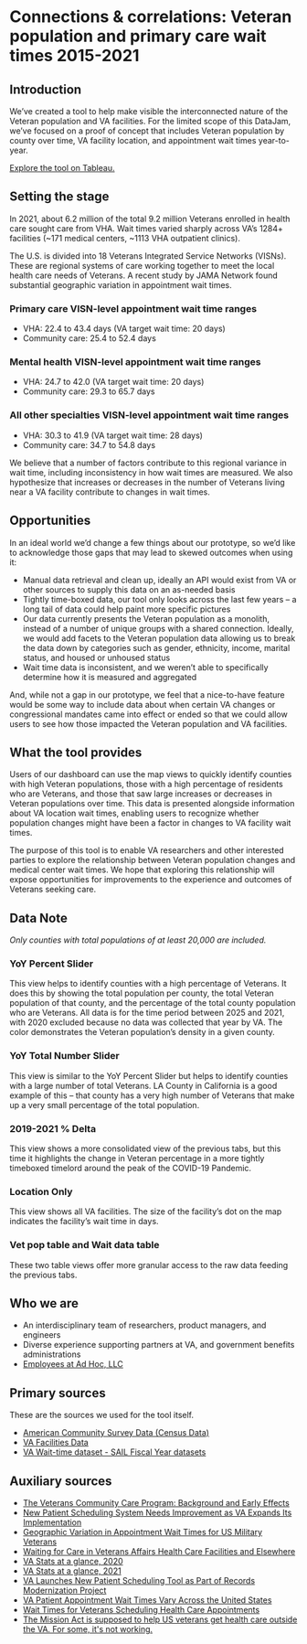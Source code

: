 # Connections & correlations: Veteran population and primary care wait times 2015-2021
## Introduction
We’ve created a tool to help make visible the interconnected nature of the Veteran population and VA facilities. For the limited scope of this DataJam, we’ve focused on a proof of concept that includes Veteran population by county over time, VA facility location, and appointment wait times year-to-year.

[Explore the tool on Tableau.](https://public.tableau.com/app/profile/ad.hoc.data.guild/viz/ConnectionscorrelationsVeteranpopulationandprimarycarewaittimes2015-2021/YoYPercentSlider)

## Setting the stage
In 2021, about 6.2 million of the total 9.2 million Veterans enrolled in health care sought care from VHA. Wait times varied sharply across VA’s 1284+ facilities (~171 medical centers, ~1113 VHA outpatient clinics).

The U.S. is divided into 18 Veterans Integrated Service Networks (VISNs). These are regional systems of care working together to meet the local health care needs of Veterans. A recent study by JAMA Network found substantial geographic variation in appointment wait times.

### Primary care VISN-level appointment wait time ranges
- VHA: 22.4 to 43.4 days (VA target wait time: 20 days)
- Community care: 25.4 to 52.4 days

### Mental health VISN-level appointment wait time ranges
- VHA: 24.7 to 42.0 (VA target wait time: 20 days)
- Community care: 29.3 to 65.7 days

### All other specialties VISN-level appointment wait time ranges
- VHA: 30.3 to 41.9 (VA target wait time: 28 days)
- Community care: 34.7 to 54.8 days

We believe that a number of factors contribute to this regional variance in wait time, including inconsistency in how wait times are measured. We also hypothesize that increases or decreases in the number of Veterans living near a VA facility contribute to changes in wait times.

## Opportunities
In an ideal world we’d change a few things about our prototype, so we’d like to acknowledge those gaps that may lead to skewed outcomes when using it: 

- Manual data retrieval and clean up, ideally an API would exist from VA or other sources to supply this data on an as-needed basis
- Tightly time-boxed data, our tool only looks across the last few years – a long tail of data could help paint more specific pictures
- Our data currently presents the Veteran population as a monolith, instead of a number of unique groups with a shared connection. Ideally, we would add facets to the Veteran population data allowing us to break the data down by categories such as gender, ethnicity, income, marital status, and housed or unhoused status
- Wait time data is inconsistent, and we weren’t able to specifically determine how it is measured and aggregated

And, while not a gap in our prototype, we feel that a nice-to-have feature would be some way to include data about when certain VA changes or congressional mandates came into effect or ended so that we could allow users to see how those impacted the Veteran population and VA facilities.

## What the tool provides
Users of our dashboard can use the map views to quickly identify counties with high Veteran populations, those with a high percentage of residents who are Veterans, and those that saw large increases or decreases in Veteran populations over time. This data is presented alongside information about VA location wait times, enabling users to recognize whether population changes might have been a factor in changes to VA facility wait times.

The purpose of this tool is to enable VA researchers and other interested parties to explore the relationship between Veteran population changes and medical center wait times. We hope that exploring this relationship will expose opportunities for improvements to the experience and outcomes of Veterans seeking care.

## Data Note
*Only counties with total populations of at least 20,000 are included.*

### YoY Percent Slider
This view helps to identify counties with a high percentage of Veterans. It does this by showing the total population per county, the total Veteran population of that county, and the percentage of the total county population who are Veterans. All data is for the time period between 2025 and 2021, with 2020 excluded because no data was collected that year by VA. The color demonstrates the Veteran population’s density in a given county. 

### YoY Total Number Slider
This view is similar to the YoY Percent Slider but helps to identify counties with a large number of total Veterans. LA County in California is a good example of this – that county has a very high number of Veterans that make up a very small percentage of the total population.

### 2019-2021 % Delta
This view shows a more consolidated view of the previous tabs, but this time it highlights the change in Veteran percentage in a more tightly timeboxed timelord around the peak of the COVID-19 Pandemic.  

### Location Only
This view shows all VA facilities. The size of the facility’s dot on the map indicates the facility’s wait time in days.

### Vet pop table and Wait data table
These two table views offer more granular access to the raw data feeding the previous tabs.

## Who we are
- An interdisciplinary team of researchers, product managers, and engineers
- Diverse experience supporting partners at VA, and government benefits administrations
- [Employees at Ad Hoc, LLC](https://adhocteam.us/)

## Primary sources
These are the sources we used for the tool itself. 

- [American Community Survey Data (Census Data)](https://www.census.gov/programs-surveys/acs/data.html)
- [VA Facilities Data](https://www.data.va.gov/dataset/PAI-Data-Set-For-Open-Data-Maps-Data-Story-1-of-3/cg9c-gfgn)
- [VA Wait-time dataset - SAIL Fiscal Year datasets](https://www.data.va.gov/browse?q=SAIL&sortBy=relevance)

## Auxiliary sources
- [The Veterans Community Care Program: Background and Early Effects](https://www.cbo.gov/publication/57583)
- [New Patient Scheduling System Needs Improvement as VA Expands Its Implementation](https://www.oversight.gov/report/VA/New-Patient-Scheduling-System-Needs-Improvement-VA-Expands-Its-Implementation)
- [Geographic Variation in Appointment Wait Times for US Military Veterans](https://jamanetwork.com/journals/jamanetworkopen/fullarticle/2795631)
- [Waiting for Care in Veterans Affairs Health Care Facilities and Elsewhere](https://jamanetwork.com/journals/jamanetworkopen/fullarticle/2720912)
- [VA Stats at a glance, 2020](https://www.va.gov/vetdata/docs/Quickfacts/Stats_at_a_glance_12_31_20.PDF)
- [VA Stats at a glance, 2021](https://www.va.gov/vetdata/docs/Quickfacts/Stats_at_a_glance_12_31_21.PDF)
- [VA Launches New Patient Scheduling Tool as Part of Records Modernization Project](https://www.nextgov.com/it-modernization/2020/08/va-launches-new-patient-scheduling-tool-part-records-modernization-project/168013/)
- [VA Patient Appointment Wait Times Vary Across the United States](https://patientengagementhit.com/news/va-patient-appointment-wait-times-vary-across-the-united-states)
- [Wait Times for Veterans Scheduling Health Care Appointments](https://www.rand.org/multimedia/video/2022/09/21/wait-times-for-veterans-scheduling-health-care-appointments.html)
- [The Mission Act is supposed to help US veterans get health care outside the VA. For some, it's not working.](https://www.usatoday.com/in-depth/news/investigations/2021/11/01/mission-act-aid-veterans-healthcare-va-isnt-letting-it/8561618002/)

